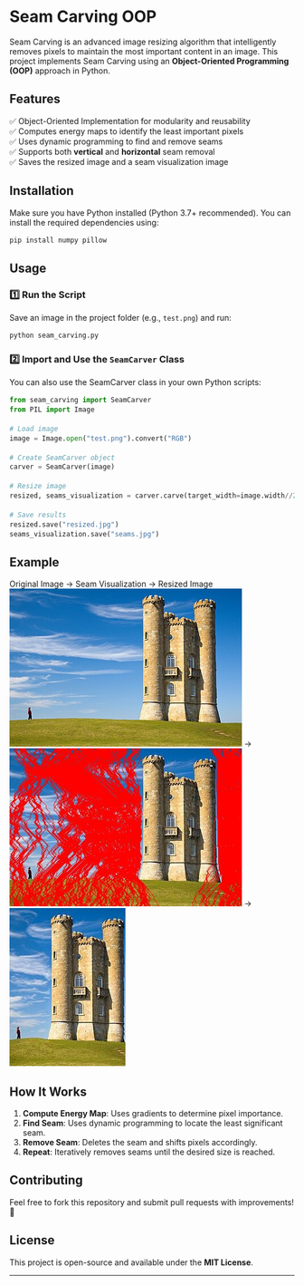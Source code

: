# Seam Carving OOP

Seam Carving is an advanced image resizing algorithm that intelligently removes pixels to maintain the most important content in an image. This project implements Seam Carving using an **Object-Oriented Programming (OOP)** approach in Python.

## Features
✅ Object-Oriented Implementation for modularity and reusability  
✅ Computes energy maps to identify the least important pixels  
✅ Uses dynamic programming to find and remove seams  
✅ Supports both **vertical** and **horizontal** seam removal  
✅ Saves the resized image and a seam visualization image  

## Installation
Make sure you have Python installed (Python 3.7+ recommended). You can install the required dependencies using:

```bash
pip install numpy pillow
```

## Usage

### 1️⃣ Run the Script
Save an image in the project folder (e.g., `test.png`) and run:
```bash
python seam_carving.py
```

### 2️⃣ Import and Use the `SeamCarver` Class
You can also use the SeamCarver class in your own Python scripts:
```python
from seam_carving import SeamCarver
from PIL import Image

# Load image
image = Image.open("test.png").convert("RGB")

# Create SeamCarver object
carver = SeamCarver(image)

# Resize image
resized, seams_visualization = carver.carve(target_width=image.width//2, target_height=image.height//2)

# Save results
resized.save("resized.jpg")
seams_visualization.save("seams.jpg")
```

## Example
Original Image → Seam Visualization → Resized Image  
![Original](Examples/test3.png) → ![Seams](Examples/seams_width.jpg) → ![Resized](Examples/resized_width.jpg)

## How It Works
1. **Compute Energy Map**: Uses gradients to determine pixel importance.  
2. **Find Seam**: Uses dynamic programming to locate the least significant seam.  
3. **Remove Seam**: Deletes the seam and shifts pixels accordingly.  
4. **Repeat**: Iteratively removes seams until the desired size is reached.  

## Contributing
Feel free to fork this repository and submit pull requests with improvements! 🚀

## License
This project is open-source and available under the **MIT License**.

---

